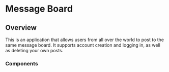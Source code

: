# Message Board

## Overview

This is an application that allows users from all over the world to post to the same message board. It supports account creation and logging in, as well as deleting your own posts.

### Components


